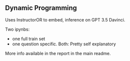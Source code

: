 ## Dynamic Programming

Uses InstructorOR to embed, inference on GPT 3.5 Davinci.

Two ipynbs:
- one full train set
- one question specific. 
Both: Pretty self explanatory

More info available in the report in the main readme.